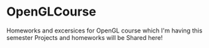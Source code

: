 # OpenGLCourse
Homeworks and excersices for OpenGL course which I'm having this semester
Projects and homeworks will be Shared here!
